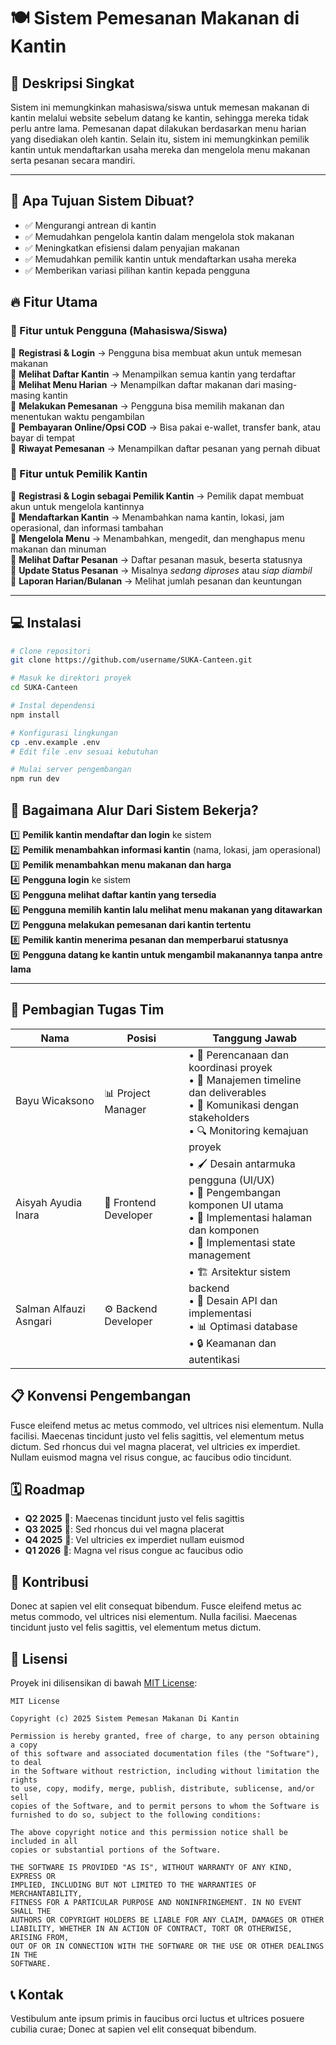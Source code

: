 # 🍽️ Sistem Pemesanan Makanan di Kantin

## 📖 Deskripsi Singkat
Sistem ini memungkinkan mahasiswa/siswa untuk memesan makanan di kantin melalui website sebelum datang ke kantin, sehingga mereka tidak perlu antre lama. Pemesanan dapat dilakukan berdasarkan menu harian yang disediakan oleh kantin. Selain itu, sistem ini memungkinkan pemilik kantin untuk mendaftarkan usaha mereka dan mengelola menu makanan serta pesanan secara mandiri.

---

## 🎯 Apa Tujuan Sistem Dibuat?
- ✅ Mengurangi antrean di kantin
- ✅ Memudahkan pengelola kantin dalam mengelola stok makanan
- ✅ Meningkatkan efisiensi dalam penyajian makanan
- ✅ Memudahkan pemilik kantin untuk mendaftarkan usaha mereka
- ✅ Memberikan variasi pilihan kantin kepada pengguna
  
## 🔥 Fitur Utama

### 👥 Fitur untuk Pengguna (Mahasiswa/Siswa)
🔹 **Registrasi & Login** → Pengguna bisa membuat akun untuk memesan makanan  
🔹 **Melihat Daftar Kantin** → Menampilkan semua kantin yang terdaftar  
🔹 **Melihat Menu Harian** → Menampilkan daftar makanan dari masing-masing kantin  
🔹 **Melakukan Pemesanan** → Pengguna bisa memilih makanan dan menentukan waktu pengambilan  
🔹 **Pembayaran Online/Opsi COD** → Bisa pakai e-wallet, transfer bank, atau bayar di tempat  
🔹 **Riwayat Pemesanan** → Menampilkan daftar pesanan yang pernah dibuat  

### 🏪 Fitur untuk Pemilik Kantin
🔹 **Registrasi & Login sebagai Pemilik Kantin** → Pemilik dapat membuat akun untuk mengelola kantinnya  
🔹 **Mendaftarkan Kantin** → Menambahkan nama kantin, lokasi, jam operasional, dan informasi tambahan  
🔹 **Mengelola Menu** → Menambahkan, mengedit, dan menghapus menu makanan dan minuman  
🔹 **Melihat Daftar Pesanan** → Daftar pesanan masuk, beserta statusnya  
🔹 **Update Status Pesanan** → Misalnya *sedang diproses* atau *siap diambil*  
🔹 **Laporan Harian/Bulanan** → Melihat jumlah pesanan dan keuntungan  

---

## 💻 Instalasi
```bash
# Clone repositori
git clone https://github.com/username/SUKA-Canteen.git

# Masuk ke direktori proyek
cd SUKA-Canteen

# Instal dependensi
npm install

# Konfigurasi lingkungan
cp .env.example .env
# Edit file .env sesuai kebutuhan

# Mulai server pengembangan
npm run dev
```

## 🔄 Bagaimana Alur Dari Sistem Bekerja?
1️⃣ **Pemilik kantin mendaftar dan login** ke sistem  
2️⃣ **Pemilik menambahkan informasi kantin** (nama, lokasi, jam operasional)  
3️⃣ **Pemilik menambahkan menu makanan dan harga**  
4️⃣ **Pengguna login** ke sistem  
5️⃣ **Pengguna melihat daftar kantin yang tersedia**  
6️⃣ **Pengguna memilih kantin lalu melihat menu makanan yang ditawarkan**  
7️⃣ **Pengguna melakukan pemesanan dari kantin tertentu**  
8️⃣ **Pemilik kantin menerima pesanan dan memperbarui statusnya**  
9️⃣ **Pengguna datang ke kantin untuk mengambil makanannya tanpa antre lama**  

---

## 👥 Pembagian Tugas Tim

| Nama | Posisi | Tanggung Jawab |
|------|--------|----------------|
| Bayu Wicaksono | 📊 Project Manager | • 📝 Perencanaan dan koordinasi proyek<br>• 📅 Manajemen timeline dan deliverables<br>• 👥 Komunikasi dengan stakeholders<br>• 🔍 Monitoring kemajuan proyek |
| Aisyah Ayudia Inara | 🎨 Frontend Developer | • 🖌️ Desain antarmuka pengguna (UI/UX)<br>• 🧩 Pengembangan komponen UI utama<br>• 📱 Implementasi halaman dan komponen<br>• 🔄 Implementasi state management |
| Salman Alfauzi Asngari | ⚙️ Backend Developer | • 🏗️ Arsitektur sistem backend<br>• 🔌 Desain API dan implementasi<br>• 📊 Optimasi database<br>• 🔒 Keamanan dan autentikasi |

## 📋 Konvensi Pengembangan
Fusce eleifend metus ac metus commodo, vel ultrices nisi elementum. Nulla facilisi. Maecenas tincidunt justo vel felis sagittis, vel elementum metus dictum. Sed rhoncus dui vel magna placerat, vel ultricies ex imperdiet. Nullam euismod magna vel risus congue, ac faucibus odio tincidunt.

## 🗓️ Roadmap
- **Q2 2025** 🌱: Maecenas tincidunt justo vel felis sagittis
- **Q3 2025** 🌿: Sed rhoncus dui vel magna placerat
- **Q4 2025** 🌳: Vel ultricies ex imperdiet nullam euismod
- **Q1 2026** 🌲: Magna vel risus congue ac faucibus odio

## 🤝 Kontribusi
Donec at sapien vel elit consequat bibendum. Fusce eleifend metus ac metus commodo, vel ultrices nisi elementum. Nulla facilisi. Maecenas tincidunt justo vel felis sagittis, vel elementum metus dictum.

## 📜 Lisensi
Proyek ini dilisensikan di bawah [MIT License](LICENSE):

```
MIT License

Copyright (c) 2025 Sistem Pemesan Makanan Di Kantin

Permission is hereby granted, free of charge, to any person obtaining a copy
of this software and associated documentation files (the "Software"), to deal
in the Software without restriction, including without limitation the rights
to use, copy, modify, merge, publish, distribute, sublicense, and/or sell
copies of the Software, and to permit persons to whom the Software is
furnished to do so, subject to the following conditions:

The above copyright notice and this permission notice shall be included in all
copies or substantial portions of the Software.

THE SOFTWARE IS PROVIDED "AS IS", WITHOUT WARRANTY OF ANY KIND, EXPRESS OR
IMPLIED, INCLUDING BUT NOT LIMITED TO THE WARRANTIES OF MERCHANTABILITY,
FITNESS FOR A PARTICULAR PURPOSE AND NONINFRINGEMENT. IN NO EVENT SHALL THE
AUTHORS OR COPYRIGHT HOLDERS BE LIABLE FOR ANY CLAIM, DAMAGES OR OTHER
LIABILITY, WHETHER IN AN ACTION OF CONTRACT, TORT OR OTHERWISE, ARISING FROM,
OUT OF OR IN CONNECTION WITH THE SOFTWARE OR THE USE OR OTHER DEALINGS IN THE
SOFTWARE.
```

## 📞 Kontak
Vestibulum ante ipsum primis in faucibus orci luctus et ultrices posuere cubilia curae; Donec at sapien vel elit consequat bibendum.
